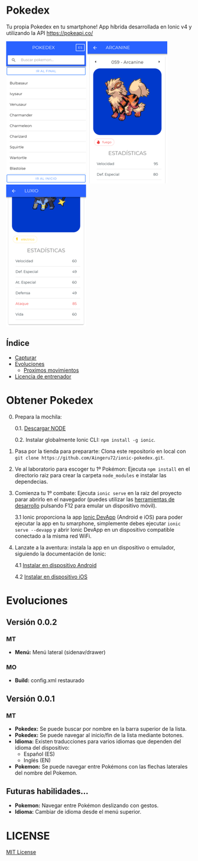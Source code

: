 # Pokedex

Tu propia Pokedex en tu smartphone!
App híbrida desarrollada en Ionic v4 y utilizando la API https://pokeapi.co/ 

![ Imagen de la lista ](https://github.com/Aingeru72/ionic-pokedex/blob/master/imagenes/pokedex.png)
![ Detalle del Pokémon ](https://github.com/Aingeru72/ionic-pokedex/blob/master/imagenes/pokemon-detalle.png)
![ Estadísticas del Pokémon ](https://github.com/Aingeru72/ionic-pokedex/blob/master/imagenes/pokemon-stats.png)

## Índice

- [Capturar](#obtener-pokedex)
- [Evoluciones](#evoluciones)
  - [Proximos movimientos](#futuras-habilidades)
- [Licencia de entrenador](#license)

# Obtener Pokedex

0. Prepara la mochila:

   0.1. [Descargar NODE](https://nodejs.org/)
   
   0.2. Instalar globalmente Ionic CLI: `npm install -g ionic`.
1. Pasa por la tienda para prepararte: Clona este repositorio en local con `git clone https://github.com/Aingeru72/ionic-pokedex.git`.
2. Ve al laboratorio para escoger tu 1º Pokémon: Ejecuta `npm install` en el directorio raiz para crear la carpeta `node_modules` e instalar las dependecias.
3. Comienza tu 1º combate: Ejecuta `ionic serve` en la raiz del proyecto parar abrirlo en el navegador (puedes utilizar las [herramientas de desarrollo](https://developers.google.com/web/tools/chrome-devtools/) pulsando F12 para emular un dispositivo móvil).

   3.1 Ionic proporciona la app [Ionic DevApp](https://ionicframework.com/docs/appflow/devapp "Ionic DevApp") (Android e iOS) para poder ejecutar la app en tu smarphone, simplemente debes ejecutar `ionic serve --devapp` y abrir Ionic DevApp en un dispositivo compatible conectado a la misma red WiFi.  
4. Lanzate a la aventura: instala la app en un dispositivo o emulador, siguiendo la documentación de Ionic:

   4.1 [Instalar en dispositivo Android](https://ionicframework.com/docs/building/android)

   4.2 [Instalar en dispositivo iOS](https://ionicframework.com/docs/building/ios) 
   
# Evoluciones

## Versión 0.0.2

### MT

* **Menú:** Menú lateral (sidenav/drawer)

### MO

* **Build:** config.xml restaurado

## Versión 0.0.1

### MT

* **Pokedex:** Se puede buscar por nombre en la barra superior de la lista.
* **Pokedex:** Se puede navegar al inicio/fin de la lista mediante botones.
* **Idioma:** Existen traducciones para varios idiomas que dependen del idioma del dispositivo: 
    * Español (ES)
    * Inglés (EN)
* **Pokemon:** Se puede navegar entre Pokémons con las flechas laterales del nombre del Pokemon.

## Futuras habilidades...

* **Pokemon:** Navegar entre Pokémon deslizando con gestos.
* **Idioma:** Cambiar de idioma desde el menú superior.

# LICENSE

[MIT License](https://github.com/Aingeru72/ionic-pokedex/blob/master/LICENSE) 
